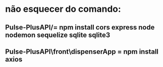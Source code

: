 # não esquecer do comando:
## Pulse-PlusAPI/= npm install cors express node nodemon sequelize sqlite sqlite3
## Pulse-PlusAPI\front\dispenserApp = npm install axios 
